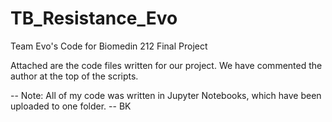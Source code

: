 # TB_Resistance_Evo
Team Evo's Code for Biomedin 212 Final Project

Attached are the code files written for our project. We have commented the author at the top of the scripts.

--
Note: All of my code was written in Jupyter Notebooks, which have been uploaded to one folder. -- BK

